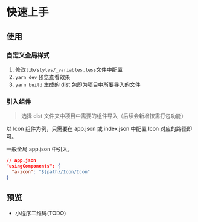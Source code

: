 # 快速上手

## 使用

### 自定义全局样式

1. 修改`lib/styles/_variables.less`文件中配置
2. `yarn dev` 预览查看效果
3. `yarn build` 生成的 dist 包即为项目中所要导入的文件

### 引入组件

> 选择 dist 文件夹中项目中需要的组件导入（后续会新增按需打包功能）

以 Icon 组件为例，只需要在 app.json 或 index.json 中配置 Icon 对应的路径即可。

一般全局 app.json 中引入。

```json
// app.json
"usingComponents": {
  "a-icon": "${path}/Icon/Icon"
}
```

## 预览

- 小程序二维码(TODO)
